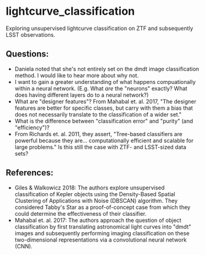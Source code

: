 # lightcurve_classification
Exploring unsupervised lightcurve classification on ZTF and subsequently LSST observations.


## Questions:
- Daniela noted that she's not entirely set on the dmdt image classification method. I would like to hear more about why not.
- I want to gain a greater understanding of what happens compuationally within a neural network. (E.g. What *are* the "neurons" exactly? What does having different layers do to a neural network?)
- What are "designer features"? From Mahabal et. al. 2017, "The designer features are better for specific classes, but carry with them a bias that does not necessarily translate to the classification of a wider set."
- What is the difference between "classification error" and "purity" (and "efficiency")?
- From Richards et. al. 2011, they assert, "Tree-based classifiers are powerful because they are... computationally efficient and scalable for large problems." Is this still the case with ZTF- and LSST-sized data sets?


## References:
- Giles & Walkowicz 2018: The authors explore unsupervised classification of Kepler objects using the Density-Based Spatial 
Clustering of Applications with Noise (DBSCAN) algorithm. They considered Tabby's Star as a proof-of-concept case from which they could determine the effectiveness of their classifier.
- Mahabal et. al. 2017: The authors approach the question of object classification by first translating astronomical light curves into "dmdt" images and subsequently performing imaging classification on these two-dimensional representations via a convolutional neural network (CNN).

